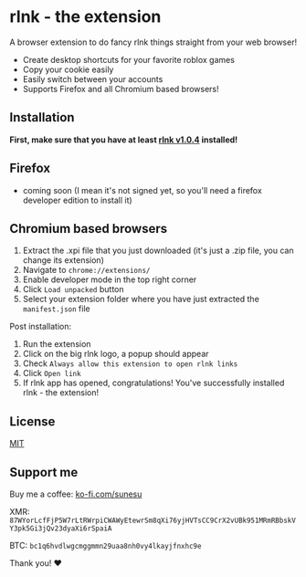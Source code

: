 # rlnk - the extension
A browser extension to do fancy rlnk things straight from your web browser!

- Create desktop shortcuts for your favorite roblox games
- Copy your cookie easily
- Easily switch between your accounts
- Supports Firefox and all Chromium based browsers!


## Installation

**First, make sure that you have at least [rlnk v1.0.4](https://rlnk.app/download/latest/rlnk_install.exe) installed!**

## Firefox
- coming soon (I mean it's not signed yet, so you'll need a firefox developer edition to install it)

## Chromium based browsers
1. Extract the .xpi file that you just downloaded (it's just a .zip file, you can change its extension)
2. Navigate to `chrome://extensions/`
3. Enable developer mode in the top right corner
4. Click `Load unpacked` button
5. Select your extension folder where you have just extracted the `manifest.json` file

Post installation:
1. Run the extension
2. Click on the big rlnk logo, a popup should appear
3. Check `Always allow this extension to open rlnk links`
4. Click `Open link`
5. If rlnk app has opened, congratulations! You've successfully installed rlnk - the extension!

## License

[MIT](LICENSE)

## Support me

Buy me a coffee: [ko-fi.com/sunesu](https://ko-fi.com/sunesu)

XMR: `87WYorLcfFjP5W7rLtRWrpiCWAWyEtewrSm8qXi76yjHVTsCC9CrX2vUBk951MRmRBbskVY3pk5Gi3jQv23dyaXi6rSpaiA`

BTC: `bc1q6hvdlwgcmggmmn29uaa8nh0vy4lkayjfnxhc9e`

Thank you! ❤
